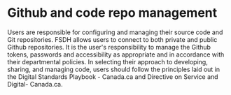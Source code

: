# Github and code repo management 

Users are responsible for configuring and managing their source code and Git repositories.  FSDH allows users to connect to both private and public Github repositories.  It is the user's responsibility to manage the Github tokens, passwords and accessibility as appropriate and in accordance with their departmental policies.  In selecting their approach to developing, sharing, and managing code, users should follow the principles laid out in the Digital Standards Playbook - Canada.ca and Directive on Service and Digital- Canada.ca. 